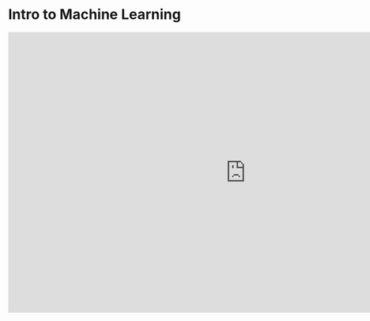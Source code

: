 # Intro to Machine Learning



<iframe src="https://docs.google.com/presentation/d/e/2PACX-1vQ9Pz2Fd0FpSAjJPhxZ2AkRPpLzG_pmt8Mpq9KP5R0ee7-qxks-8Wql2AQgwzen3dWz5CiZ-Kk7nfKA/embed?start=false&loop=false&delayms=3000" frameborder="0" width="960" height="569" allowfullscreen="true" mozallowfullscreen="true" webkitallowfullscreen="true"></iframe>